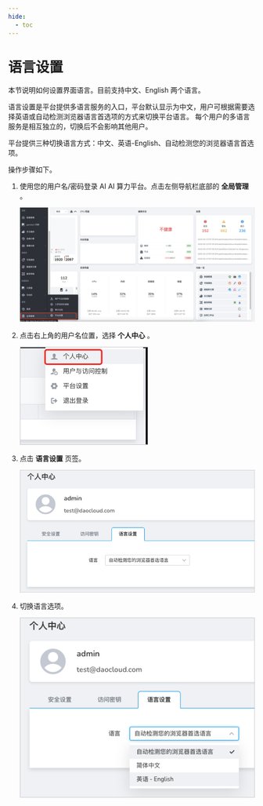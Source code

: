 ```yaml
---
hide:
  - toc
---
```


# 语言设置

本节说明如何设置界面语言。目前支持中文、English 两个语言。

语言设置是平台提供多语言服务的入口，平台默认显示为中文，用户可根据需要选择英语或自动检测浏览器语言首选项的方式来切换平台语言。
每个用户的多语言服务是相互独立的，切换后不会影响其他用户。

平台提供三种切换语言方式：中文、英语-English、自动检测您的浏览器语言首选项。

操作步骤如下。

1. 使用您的用户名/密码登录 AI AI 算力平台。点击左侧导航栏底部的 __全局管理__ 。

    ![全局管理](../../../images/ws01_6.png)

2. 点击右上角的用户名位置，选择 __个人中心__ 。

    ![个人中心](../../../images/lang01.png)

3. 点击 __语言设置__ 页签。

    ![语言设置](../../../images/lang02.png)

4. 切换语言选项。

    ![切换语言](../../../images/lang03.png)
